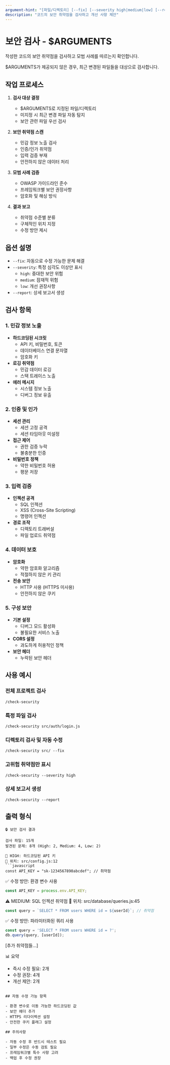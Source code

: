 ```yaml
---
argument-hint: "[파일/디렉토리] [--fix] [--severity high|medium|low] [--report]"
description: "코드의 보안 취약점을 검사하고 개선 사항 제안"
---
```


# 보안 검사 - $ARGUMENTS

작성한 코드의 보안 취약점을 검사하고 모범 사례를 따르는지 확인합니다.

$ARGUMENTS가 제공되지 않은 경우, 최근 변경된 파일들을 대상으로 검사합니다.

## 작업 프로세스

1. **검사 대상 결정**
   - $ARGUMENTS로 지정된 파일/디렉토리
   - 미지정 시 최근 변경 파일 자동 탐지
   - 보안 관련 파일 우선 검사

2. **보안 취약점 스캔**
   - 민감 정보 노출 검사
   - 인증/인가 취약점
   - 입력 검증 부재
   - 안전하지 않은 데이터 처리

3. **모범 사례 검증**
   - OWASP 가이드라인 준수
   - 프레임워크별 보안 권장사항
   - 암호화 및 해싱 방식

4. **결과 보고**
   - 취약점 수준별 분류
   - 구체적인 위치 지정
   - 수정 방안 제시

## 옵션 설명

- `--fix`: 자동으로 수정 가능한 문제 해결
- `--severity`: 특정 심각도 이상만 표시
  - `high`: 중대한 보안 위험
  - `medium`: 잠재적 위험
  - `low`: 개선 권장사항
- `--report`: 상세 보고서 생성

## 검사 항목

### 1. 민감 정보 노출
- **하드코딩된 시크릿**
  - API 키, 비밀번호, 토큰
  - 데이터베이스 연결 문자열
  - 암호화 키
- **로깅 취약점**
  - 민감 데이터 로깅
  - 스택 트레이스 노출
- **에러 메시지**
  - 시스템 정보 노출
  - 디버그 정보 유출

### 2. 인증 및 인가
- **세션 관리**
  - 세션 고정 공격
  - 세션 타임아웃 미설정
- **접근 제어**
  - 권한 검증 누락
  - 불충분한 인증
- **비밀번호 정책**
  - 약한 비밀번호 허용
  - 평문 저장

### 3. 입력 검증
- **인젝션 공격**
  - SQL 인젝션
  - XSS (Cross-Site Scripting)
  - 명령어 인젝션
- **경로 조작**
  - 디렉토리 트래버설
  - 파일 업로드 취약점

### 4. 데이터 보호
- **암호화**
  - 약한 암호화 알고리즘
  - 적절하지 않은 키 관리
- **전송 보안**
  - HTTP 사용 (HTTPS 미사용)
  - 안전하지 않은 쿠키

### 5. 구성 보안
- **기본 설정**
  - 디버그 모드 활성화
  - 불필요한 서비스 노출
- **CORS 설정**
  - 과도하게 허용적인 정책
- **보안 헤더**
  - 누락된 보안 헤더

## 사용 예시

### 전체 프로젝트 검사
```
/check-security
```

### 특정 파일 검사
```
/check-security src/auth/login.js
```

### 디렉토리 검사 및 자동 수정
```
/check-security src/ --fix
```

### 고위험 취약점만 표시
```
/check-security --severity high
```

### 상세 보고서 생성
```
/check-security --report
```

## 출력 형식

```
🔒 보안 검사 결과

검사 파일: 15개
발견된 문제: 8개 (High: 2, Medium: 4, Low: 2)

🚨 HIGH: 하드코딩된 API 키
📍 위치: src/config.js:12
```javascript
const API_KEY = "sk-1234567890abcdef"; // 취약점
```
✅ 수정 방안: 환경 변수 사용
```javascript
const API_KEY = process.env.API_KEY;
```

⚠️ MEDIUM: SQL 인젝션 취약점
📍 위치: src/database/queries.js:45
```javascript
const query = `SELECT * FROM users WHERE id = ${userId}`; // 취약점
```
✅ 수정 방안: 파라미터화된 쿼리 사용
```javascript
const query = 'SELECT * FROM users WHERE id = ?';
db.query(query, [userId]);
```

[추가 취약점들...]

📊 요약
- 즉시 수정 필요: 2개
- 수정 권장: 4개
- 개선 제안: 2개
```

## 자동 수정 가능 항목

- 환경 변수로 이동 가능한 하드코딩된 값
- 보안 헤더 추가
- HTTPS 리다이렉션 설정
- 안전한 쿠키 플래그 설정

## 주의사항

- 자동 수정 후 반드시 테스트 필요
- 일부 수정은 수동 검토 필요
- 프레임워크별 특수 사항 고려
- 백업 후 수정 권장